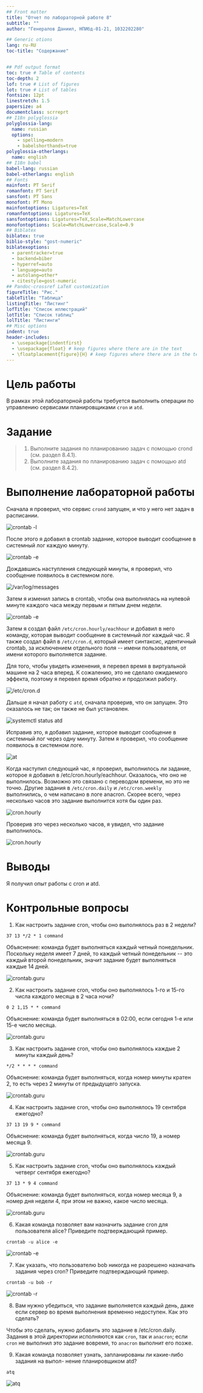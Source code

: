 ```yaml
---
## Front matter
title: "Отчет по лабораторной работе 8"
subtitle: ""
author: "Генералов Даниил, НПИбд-01-21, 1032202280"

## Generic otions
lang: ru-RU
toc-title: "Содержание"


## Pdf output format
toc: true # Table of contents
toc-depth: 2
lof: true # List of figures
lot: true # List of tables
fontsize: 12pt
linestretch: 1.5
papersize: a4
documentclass: scrreprt
## I18n polyglossia
polyglossia-lang:
  name: russian
  options:
	- spelling=modern
	- babelshorthands=true
polyglossia-otherlangs:
  name: english
## I18n babel
babel-lang: russian
babel-otherlangs: english
## Fonts
mainfont: PT Serif
romanfont: PT Serif
sansfont: PT Sans
monofont: PT Mono
mainfontoptions: Ligatures=TeX
romanfontoptions: Ligatures=TeX
sansfontoptions: Ligatures=TeX,Scale=MatchLowercase
monofontoptions: Scale=MatchLowercase,Scale=0.9
## Biblatex
biblatex: true
biblio-style: "gost-numeric"
biblatexoptions:
  - parentracker=true
  - backend=biber
  - hyperref=auto
  - language=auto
  - autolang=other*
  - citestyle=gost-numeric
## Pandoc-crossref LaTeX customization
figureTitle: "Рис."
tableTitle: "Таблица"
listingTitle: "Листинг"
lofTitle: "Список иллюстраций"
lotTitle: "Список таблиц"
lolTitle: "Листинги"
## Misc options
indent: true
header-includes:
  - \usepackage{indentfirst}
  - \usepackage{float} # keep figures where there are in the text
  - \floatplacement{figure}{H} # keep figures where there are in the text
---
```


# Цель работы

В рамках этой лабораторной работы требуется выполнить операции по управлению сервисами планировщиками `cron` и `atd`.


# Задание

> 1. Выполните задания по планированию задач с помощью crond (см. раздел 8.4.1).
> 2. Выполните задания по планированию задач с помощью atd (см. раздел 8.4.2).

# Выполнение лабораторной работы

Сначала я проверил, что сервис `crond` запущен, и что у него нет задач в расписании.

![crontab -l](./Screenshot_1.png)

После этого я добавил в crontab задание, которое выводит сообщение в системный лог каждую минуту.

![crontab -e](./Screenshot_2.png)

Дождавшись наступления следующей минуты, я проверил, что сообщение появилось в системном логе.

![/var/log/messages](./Screenshot_3.png)

Затем я изменил запись в crontab, чтобы она выполнялась на нулевой минуте каждого часа между первым и пятым днем недели.

![crontab -e](./Screenshot_4.png)

Затем я создал файл `/etc/cron.hourly/eachhour` и добавил в него команду, которая выводит сообщение в системный лог каждый час. Я также создал файл в `/etc/cron.d`, который имеет синтаксис, идентичный crontab, за исключением отдельного поля -- имени пользователя, от имени которого выполняется задание.

Для того, чтобы увидеть изменения, я перевел время в виртуальной машине на 2 часа вперед.
К сожалению, это не сделало ожидаемого эффекта, поэтому я перевел время обратно и продолжил работу.

![/etc/cron.d](./Screenshot_5.png)

Дальше я начал работу с `atd`, сначала проверив, что он запущен.
Это оказалось не так; он также не был установлен.

![systemctl status atd](./Screenshot_6.png)

Исправив это, я добавил задание, которое выводит сообщение в системный лог через одну минуту.
Затем я проверил, что сообщение появилось в системном логе.

![at](./Screenshot_7.png)

Когда наступил следующий час, я проверил, выполнилось ли задание, которое я добавил в /etc/cron.hourly/eachhour. Оказалось, что оно не выполнилось.
Возможно это связано с переводом времени, но это не точно.
Другие задания в `/etc/cron.daily` и `/etc/cron.weekly` выполнились, о чем написано в логе anacron.
Скорее всего, через несколько часов это задание выполнится хотя бы один раз.

![cron.hourly](./Screenshot_16.png)

Проверив это через несколько часов, я увидел, что задание выполнилось.

![cron.hourly](./Screenshot_17.png)


# Выводы

Я получил опыт работы с cron и atd.


# Контрольные вопросы

1. Как настроить задание cron, чтобы оно выполнялось раз в 2 недели?

`37 13 */2 * 1 command`

Объяснение: команда будет выполняться каждый четный понедельник. Поскольку неделя имеет 7 дней, то каждый четный понедельник -- это каждый второй понедельник, значит задание будет выполняться каждые 14 дней.

![crontab.guru](./Screenshot_8.png)

2. Как настроить задание cron, чтобы оно выполнялось 1-го и 15-го числа каждого
месяца в 2 часа ночи?

`0 2 1,15 * * command`

Объяснение: команда будет выполняться в 02:00, если сегодня 1-е или 15-е число месяца.

![crontab.guru](./Screenshot_9.png)

3. Как настроить задание cron, чтобы оно выполнялось каждые 2 минуты каждый
день?

`*/2 * * * * command`

Объяснение: команда будет выполняться, когда номер минуты кратен 2, то есть через 2 минуты от предыдущего запуска.

![crontab.guru](./Screenshot_10.png)

4. Как настроить задание cron, чтобы оно выполнялось 19 сентября ежегодно?

`37 13 19 9 * command`

Объяснение: команда будет выполняться, когда число 19, а номер месяца 9.

![crontab.guru](./Screenshot_11.png)


5. Как настроить задание cron, чтобы оно выполнялось каждый четверг сентября
ежегодно?

`37 13 * 9 4 command`

Объяснение: команда будет выполняться, когда номер месяца 9, а номер дня недели 4, при этом не важно, какое число месяца.

![crontab.guru](./Screenshot_12.png)

6. Какая команда позволяет вам назначить задание cron для пользователя alice?
Приведите подтверждающий пример.

`crontab -u alice -e`

![crontab -e](./Screenshot_13.png)

7. Как указать, что пользователю bob никогда не разрешено назначать задания через
cron? Приведите подтверждающий пример.

`crontab -u bob -r`

![crontab -r](./Screenshot_14.png)

8. Вам нужно убедиться, что задание выполняется каждый день, даже если сервер
во время выполнения временно недоступен. Как это сделать?

Чтобы это сделать, нужно добавить это задание в /etc/cron.daily.
Задания в этой директории исполняются как `cron`, так и `anacron`;
если `cron` не выполнил это задание вовремя, то `anacron` выполнит его позже.

9. Какая команда позволяет узнать, запланированы ли какие-либо задания на выпол-
нение планировщиком atd?

`atq`

![atq](./Screenshot_15.png)